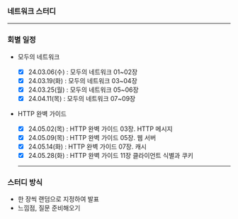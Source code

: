 ### 네트워크 스터디

---

### 회별 일정

- 모두의 네트워크

  - [x] 24.03.06(수) : 모두의 네트워크 01~02장
  - [x] 24.03.19(화) : 모두의 네트워크 03~04장
  - [x] 24.03.25(월) : 모두의 네트워크 05~06장
  - [x] 24.04.11(목) : 모두의 네트워크 07~09장

- HTTP 완벽 가이드

  - [x] 24.05.02(목) : HTTP 완벽 가이드 03장. HTTP 메시지
  - [x] 24.05.09(목) : HTTP 완벽 가이드 05장. 웹 서버
  - [x] 24.05.14(화) : HTTP 완벽 가이드 07장. 캐시
  - [x] 24.05.28(화) : HTTP 완벽 가이드 11장 클라이언트 식별과 쿠키

  ***

### 스터디 방식

- 한 장씩 랜덤으로 지정하여 발표
- 느낌점, 질문 준비해오기
